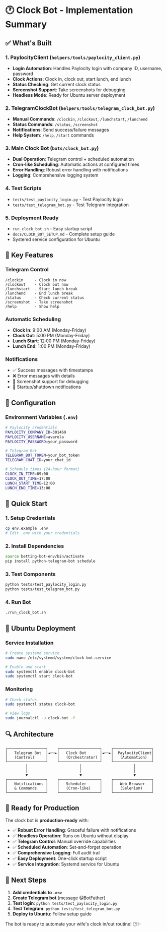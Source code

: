 # 🕐 Clock Bot - Implementation Summary

## ✅ **What's Built**

### **1. PaylocityClient** (`helpers/tools/paylocity_client.py`)
- **Login Automation**: Handles Paylocity login with company ID, username, password
- **Clock Actions**: Clock in, clock out, start lunch, end lunch
- **Status Checking**: Get current clock status
- **Screenshot Support**: Take screenshots for debugging
- **Headless Mode**: Ready for Ubuntu server deployment

### **2. TelegramClockBot** (`helpers/tools/telegram_clock_bot.py`)
- **Manual Commands**: `/clockin`, `/clockout`, `/lunchstart`, `/lunchend`
- **Status Commands**: `/status`, `/screenshot`
- **Notifications**: Send success/failure messages
- **Help System**: `/help`, `/start` commands

### **3. Main Clock Bot** (`bots/clock_bot.py`)
- **Dual Operation**: Telegram control + scheduled automation
- **Cron-like Scheduling**: Automatic actions at configured times
- **Error Handling**: Robust error handling with notifications
- **Logging**: Comprehensive logging system

### **4. Test Scripts**
- `tests/test_paylocity_login.py` - Test Paylocity login
- `tests/test_telegram_bot.py` - Test Telegram integration

### **5. Deployment Ready**
- `run_clock_bot.sh` - Easy startup script
- `docs/CLOCK_BOT_SETUP.md` - Complete setup guide
- Systemd service configuration for Ubuntu

## 🎯 **Key Features**

### **Telegram Control**
```
/clockin     - Clock in now
/clockout    - Clock out now  
/lunchstart  - Start lunch break
/lunchend    - End lunch break
/status      - Check current status
/screenshot  - Take screenshot
/help        - Show help
```

### **Automatic Scheduling**
- **Clock In**: 9:00 AM (Monday-Friday)
- **Clock Out**: 5:00 PM (Monday-Friday)
- **Lunch Start**: 12:00 PM (Monday-Friday)
- **Lunch End**: 1:00 PM (Monday-Friday)

### **Notifications**
- ✅ Success messages with timestamps
- ❌ Error messages with details
- 📸 Screenshot support for debugging
- 🚀 Startup/shutdown notifications

## 🔧 **Configuration**

### **Environment Variables** (`.env`)
```bash
# Paylocity credentials
PAYLOCITY_COMPANY_ID=301469
PAYLOCITY_USERNAME=avarela
PAYLOCITY_PASSWORD=your_password

# Telegram Bot
TELEGRAM_BOT_TOKEN=your_bot_token
TELEGRAM_CHAT_ID=your_chat_id

# Schedule times (24-hour format)
CLOCK_IN_TIME=09:00
CLOCK_OUT_TIME=17:00
LUNCH_START_TIME=12:00
LUNCH_END_TIME=13:00
```

## 🚀 **Quick Start**

### **1. Setup Credentials**
```bash
cp env.example .env
# Edit .env with your credentials
```

### **2. Install Dependencies**
```bash
source betting-bot-env/bin/activate
pip install python-telegram-bot schedule
```

### **3. Test Components**
```bash
python tests/test_paylocity_login.py
python tests/test_telegram_bot.py
```

### **4. Run Bot**
```bash
./run_clock_bot.sh
```

## 🐧 **Ubuntu Deployment**

### **Service Installation**
```bash
# Create systemd service
sudo nano /etc/systemd/system/clock-bot.service

# Enable and start
sudo systemctl enable clock-bot
sudo systemctl start clock-bot
```

### **Monitoring**
```bash
# Check status
sudo systemctl status clock-bot

# View logs
sudo journalctl -u clock-bot -f
```

## 🔍 **Architecture**

```
┌─────────────────┐    ┌──────────────────┐    ┌─────────────────┐
│   Telegram Bot  │◄──►│   Clock Bot      │◄──►│  PaylocityClient│
│   (Control)     │    │   (Orchestrator) │    │   (Automation)  │
└─────────────────┘    └──────────────────┘    └─────────────────┘
         │                       │                       │
         │                       │                       │
         ▼                       ▼                       ▼
┌─────────────────┐    ┌──────────────────┐    ┌─────────────────┐
│   Notifications │    │   Scheduler      │    │   Web Browser   │
│   & Commands    │    │   (Cron-like)    │    │   (Selenium)    │
└─────────────────┘    └──────────────────┘    └─────────────────┘
```

## 🎉 **Ready for Production**

The clock bot is **production-ready** with:

- ✅ **Robust Error Handling**: Graceful failure with notifications
- ✅ **Headless Operation**: Runs on Ubuntu without display
- ✅ **Telegram Control**: Manual override capabilities
- ✅ **Scheduled Automation**: Set-and-forget operation
- ✅ **Comprehensive Logging**: Full audit trail
- ✅ **Easy Deployment**: One-click startup script
- ✅ **Service Integration**: Systemd service for Ubuntu

## 🚨 **Next Steps**

1. **Add credentials to `.env`**
2. **Create Telegram bot** (message @BotFather)
3. **Test login**: `python tests/test_paylocity_login.py`
4. **Test Telegram**: `python tests/test_telegram_bot.py`
5. **Deploy to Ubuntu**: Follow setup guide

The bot is ready to automate your wife's clock in/out routine! 🕐✨
